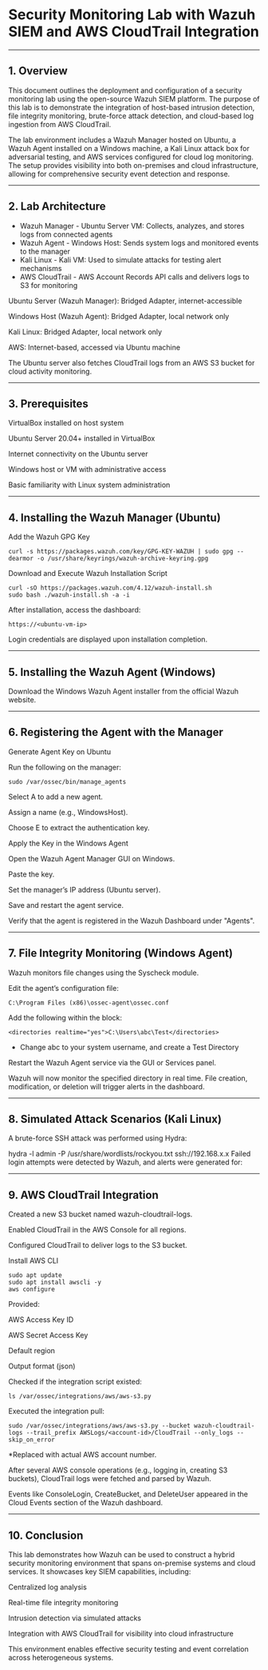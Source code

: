 ﻿# Security Monitoring Lab with Wazuh SIEM and AWS CloudTrail Integration

---

## 1. Overview
This document outlines the deployment and configuration of a security monitoring lab using the open-source Wazuh SIEM platform. The purpose of this lab is to demonstrate the integration of host-based intrusion detection, file integrity monitoring, brute-force attack detection, and cloud-based log ingestion from AWS CloudTrail.

The lab environment includes a Wazuh Manager hosted on Ubuntu, a Wazuh Agent installed on a Windows machine, a Kali Linux attack box for adversarial testing, and AWS services configured for cloud log monitoring. The setup provides visibility into both on-premises and cloud infrastructure, allowing for comprehensive security event detection and response.

---

## 2. Lab Architecture
* Wazuh Manager	- Ubuntu Server VM:	Collects, analyzes, and stores logs from connected agents
* Wazuh Agent	- Windows Host:	Sends system logs and monitored events to the manager
* Kali Linux - Kali VM:	Used to simulate attacks for testing alert mechanisms
* AWS CloudTrail - AWS Account	Records API calls and delivers logs to S3 for monitoring


Ubuntu Server (Wazuh Manager): Bridged Adapter, internet-accessible

Windows Host (Wazuh Agent): Bridged Adapter, local network only

Kali Linux: Bridged Adapter, local network only

AWS: Internet-based, accessed via Ubuntu machine

The Ubuntu server also fetches CloudTrail logs from an AWS S3 bucket for cloud activity monitoring.

---

## 3. Prerequisites
VirtualBox installed on host system

Ubuntu Server 20.04+ installed in VirtualBox

Internet connectivity on the Ubuntu server

Windows host or VM with administrative access

Basic familiarity with Linux system administration

---

## 4. Installing the Wazuh Manager (Ubuntu)

Add the Wazuh GPG Key

    curl -s https://packages.wazuh.com/key/GPG-KEY-WAZUH | sudo gpg --dearmor -o /usr/share/keyrings/wazuh-archive-keyring.gpg

Download and Execute Wazuh Installation Script

    curl -sO https://packages.wazuh.com/4.12/wazuh-install.sh
    sudo bash ./wazuh-install.sh -a -i


After installation, access the dashboard:

    https://<ubuntu-vm-ip>

Login credentials are displayed upon installation completion.

---

## 5. Installing the Wazuh Agent (Windows)

Download the Windows Wazuh Agent installer from the official Wazuh website.

---

## 6. Registering the Agent with the Manager

Generate Agent Key on Ubuntu

Run the following on the manager:

    sudo /var/ossec/bin/manage_agents

Select A to add a new agent.

Assign a name (e.g., WindowsHost).

Choose E to extract the authentication key.

Apply the Key in the Windows Agent

Open the Wazuh Agent Manager GUI on Windows.

Paste the key.

Set the manager’s IP address (Ubuntu server).

Save and restart the agent service.

Verify that the agent is registered in the Wazuh Dashboard under "Agents".

---

## 7. File Integrity Monitoring (Windows Agent)
   
Wazuh monitors file changes using the Syscheck module.

Edit the agent’s configuration file:

    C:\Program Files (x86)\ossec-agent\ossec.conf
    
Add the following within the <directories> block:

    <directories realtime="yes">C:\Users\abc\Test</directories>
* Change abc to your system username, and create a Test Directory

Restart the Wazuh Agent service via the GUI or Services panel.

Wazuh will now monitor the specified directory in real time. File creation, modification, or deletion will trigger alerts in the dashboard.

---

## 8. Simulated Attack Scenarios (Kali Linux)

A brute-force SSH attack was performed using Hydra:

hydra -l admin -P /usr/share/wordlists/rockyou.txt ssh://192.168.x.x
Failed login attempts were detected by Wazuh, and alerts were generated for:



---

## 9. AWS CloudTrail Integration

Created a new S3 bucket named wazuh-cloudtrail-logs.

Enabled CloudTrail in the AWS Console for all regions.

Configured CloudTrail to deliver logs to the S3 bucket.

Install AWS CLI

    sudo apt update
    sudo apt install awscli -y
    aws configure

Provided:

AWS Access Key ID

AWS Secret Access Key

Default region

Output format (json)

Checked if the integration script existed:

    ls /var/ossec/integrations/aws/aws-s3.py

Executed the integration pull:

    sudo /var/ossec/integrations/aws/aws-s3.py --bucket wazuh-cloudtrail-logs --trail_prefix AWSLogs/<account-id>/CloudTrail --only_logs --skip_on_error
    
*Replaced <account-id> with actual AWS account number.

After several AWS console operations (e.g., logging in, creating S3 buckets), CloudTrail logs were fetched and parsed by Wazuh.

Events like ConsoleLogin, CreateBucket, and DeleteUser appeared in the Cloud Events section of the Wazuh dashboard.

---

## 10. Conclusion
This lab demonstrates how Wazuh can be used to construct a hybrid security monitoring environment that spans on-premise systems and cloud services. It showcases key SIEM capabilities, including:

Centralized log analysis

Real-time file integrity monitoring

Intrusion detection via simulated attacks

Integration with AWS CloudTrail for visibility into cloud infrastructure

This environment enables effective security testing and event correlation across heterogeneous systems.
